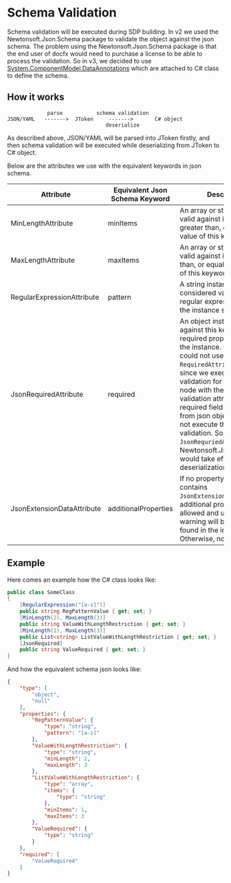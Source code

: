 # Schema Validation
Schema validation will be executed during SDP building. In v2 we used the Newtonsoft.Json.Schema package to validate the object against the json schema. The problem using the Newtonsoft.Json.Schema package is that the end user of docfx would need to purchase a license to be able to process the validation. So in v3, we decided to use [System.ComponentModel.DataAnnotations](https://msdn.microsoft.com/en-us/library/system.componentmodel.dataannotations(v=vs.110).aspx) which are attached to C# class to define the schema. 

## How it works
```
             parse           schema validation
JSON/YAML   ------->  JToken     ------->       C# object
                                deserialize
```
As described above, JSON/YAML will be parsed into JToken firstly, and then schema validation will be executed while deserializing from JToken to C# object.

Below are the attributes we use with the equivalent keywords in json schema. 

| Attribute | Equivalent Json Schema Keyword | Description | Namespace |
| - | - | - | - |
| MinLengthAttribute | minItems | An array or string instance is valid against if its size is greater than, or equal to, the value of this keyword. | System.ComponentModel.DataAnnotations |
| MaxLengthAttribute | maxItems | An array or string instance is valid against if its size is less than, or equal to, the value of this keyword. | System.ComponentModel.DataAnnotations |
| RegularExpressionAttribute | pattern | A string instance is considered valid if the regular expression matches the instance successfully. | System.ComponentModel.DataAnnotations |
| JsonRequiredAttribute | required | An object instance is valid against this keyword if every required property exists in the instance. Notice that we could not use `RequiredAttribute` here since we execute the validation for each json node with the defined validation attribute, if the required field is missing from json object, we would not execute the requried validation. So we use `JsonRequriedAttribute` from Newtonsoft.Json, which would take effect during the deserialization. | Newtonsoft.Json |
| JsonExtensionDataAttribute | additionalProperties | If no property in the type contains `JsonExtensionDataAttribute`, additional properties are not allowed and unknown field warning will be added if any found in the instance. Otherwise, no warning. | Newtonsoft.Json |

## Example
Here comes an example how the C# class looks like:
```csharp
public class SomeClass
{
    [RegularExpression("[a-z]")]
    public string RegPatternValue { get; set; }
    [MinLength(2), MaxLength(3)]
    public string ValueWithLengthRestriction { get; set; }
    [MinLength(1), MaxLength(3)]
    public List<string> ListValueWithLengthRestriction { get; set; }
    [JsonRequired]
    public string ValueRequired { get; set; }
}
```
And how the equivalent schema json looks like:
```json
{
    "type": [
        "object",
        "null"
    ],
    "properties": {
        "RegPatternValue": {
            "type": "string",
            "pattern": "[a-z]"
        },
        "ValueWithLengthRestriction": {
            "type": "string",
            "minLength": 2,
            "maxLength": 3
        },
        "ListValueWithLengthRestriction": {
            "type": "array",
            "items": {
                "type": "string"
            },
            "minItems": 1,
            "maxItems": 3
        },
        "ValueRequired": {
            "type": "string"
        }
    },
    "required": [
        "ValueRequired"
    ]
}
```
